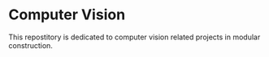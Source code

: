 # Computer Vision
This repostitory is dedicated to computer vision related projects in modular construction.
